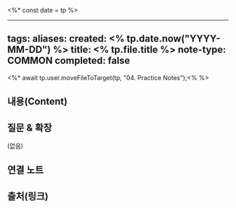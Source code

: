 <%*
const date = tp
%>

---
tags:
aliases: 
created: <% tp.date.now("YYYY-MM-DD") %>
title: <% tp.file.title %>
note-type: COMMON
completed: false
---
<%*
await tp.user.moveFileToTarget(tp, "04. Practice Notes");<%
%>
## 내용(Content)


## 질문 & 확장

(없음)

## 연결 노트

## 출처(링크)

